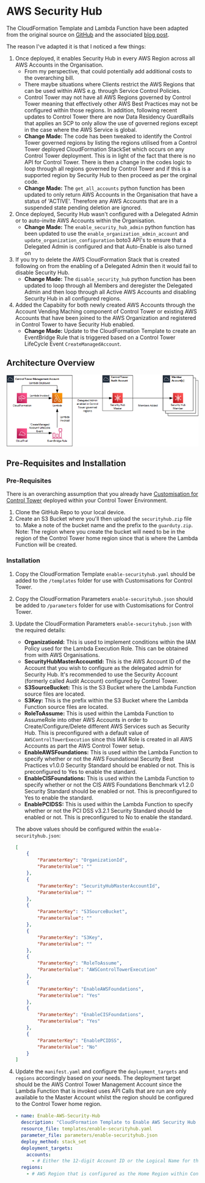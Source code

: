 # AWS Security Hub

The CloudFormation Template and Lambda Function have been adapted from the original source on [GitHub](https://raw.githubusercontent.com/aws-samples/aws-control-tower-securityhub-enabler/main/aws-control-tower-securityhub-enabler.template) and the associated [blog post](https://aws.amazon.com/blogs/mt/automating-aws-security-hub-alerts-with-aws-control-tower-lifecycle-events/).

The reason I've adapted it is that I noticed a few things:
1.  Once deployed, it enables Security Hub in every AWS Region across all AWS Accounts in the Organisation. 
    * From my perspective, that could potentially add additional costs to the overarching bill.
    * There maybe situations where Clients restrict the AWS Regions that can be used within AWS e.g. through Service Control Policies. 
    * Control Tower may not have all AWS Regions governed by Control Tower meaning that effectively other AWS Best Practices may not be configured within those regions. In addition, following recent updates to Control Tower there are now Data Residency GuardRails that applies an SCP to only allow the use of governed regions except in the case where the AWS Service is global.
    * **Change Made:** The code has been tweaked to identify the Control Tower governed regions by listing the regions utilised from a Control Tower deployed CloudFormation StackSet which occurs on any Control Tower deployment.  This is in light of the fact that there is no API for Control Tower.  There is then a change in the codes logic to loop through all regions governed by Control Tower and if this is a supported region by Security Hub to then proceed as per the orginal code. 
    * **Change Made:** The `get_all_accounts` python function has been updated to only return AWS Accounts in the Organisation that have a status of 'ACTIVE'. Therefore any AWS Accounts that are in a suspended state pending deletion are ignored.
2.  Once deployed, Security Hub wasn't configured with a Delegated Admin or to auto-invite AWS Accounts within the Organisation.
    * **Change Made:** The `enable_security_hub_admin` python function has been updated to use the `enable_organization_admin_account` and `update_organization_configuration` boto3 API's to ensure that a Delegated Admin is configured and that Auto-Enable is also turned on
3.  If you try to delete the AWS CloudFormation Stack that is created following on from the enabling of a Delegated Admin then it would fail to disable Security Hub.
    * **Change Made:** The `disable_security_hub` python function has been updated to loop through all Members and deregister the Delegated Admin and then loop through all Active AWS Accounts and disabling Security Hub in all configured regions.
4.  Added the Capabiity for both newly created AWS Accounts through the Account Vending Maching component of Control Tower or existing AWS Accounts that have been joined to the AWS Organization and registered in Control Tower to have Security Hub enabled.
    * **Change Made:** Update to the CloudFormation Template to create an EventBridge Rule that is triggered based on a Control Tower LifeCycle Event `CreateManagedAccount`.

## Architecture Overview

![alt](./diagrams/aws-securityhub.png)

## Pre-Requisites and Installation

### Pre-Requisites

There is an overarching assumption that you already have [Customisation for Control Tower](https://aws.amazon.com/solutions/implementations/customizations-for-aws-control-tower/) deployed within your Control Tower Environment.

1.  Clone the GitHub Repo to your local device.
2.  Create an S3 Bucket where you'll then upload the `securityhub.zip` file to. Make a note of the bucket name and the prefix to the `guarduty.zip`. Note: The region where you create the bucket will need to be in the region of the Control Tower home region since that is where the Lambda Function will be created.

### Installation

1.  Copy the CloudFormation Template `enable-securityhub.yaml` should be added to the `/templates` folder for use with Customisations for Control Tower.
2.  Copy the CloudFormation Parameters `enable-securityhub.json` should be added to `/parameters` folder for use with Customisations for Control Tower.
3.  Update the CloudFormation Parameters `enable-securityhub.json` with the required details:
    * **OrganizationId:** This is used to implement conditions within the IAM Policy used for the Lambda Execution Role. This can be obtained from with AWS Organisations.
    * **SecurityHubMasterAccountId:** This is the AWS Account ID of the Account that you wish to configure as the delegated admin for Security Hub.  It's recommended to use the Security Account (formerly called Audit Account) configured by Control Tower.
    * **S3SourceBucket:** This is the S3 Bucket where the Lambda Function source files are located. 
    * **S3Key:** This is the prefix within the S3 Bucket where the Lambda Function source files are located. 
    * **RoleToAssume:** This is used within the Lambda Function to AssumeRole into other AWS Accounts in order to Create/Configure/Delete different AWS Services such as Security Hub.  This is preconfigured with a default value of `AWSControlTowerExecution` since this IAM Role is created in all AWS Accounts as part the AWS Control Tower setup.
    * **EnableAWSFoundations:** This is used within the Lambda Function to specify whether or not the AWS Foundational Security Best Practices v1.0.0 Security Standard should be enabled or not. This is preconfigured to Yes to enable the standard. 
    * **EnableCISFoundations:** This is used within the Lambda Function to specify whether or not the CIS AWS Foundations Benchmark v1.2.0 Security Standard should be enabled or not. This is preconfigured to Yes to enable the standard.
    * **EnablePCIDSS:** This is used within the Lambda Function to specify whether or not the PCI DSS v3.2.1 Security Standard should be enabled or not. This is preconfigured to No to enable the standard.

    The above values should be configured within the `enable-securityhub.json`:

    ```json
    [
        {
            "ParameterKey": "OrganizationId",
            "ParameterValue": ""
        },
        {
            "ParameterKey": "SecurityHubMasterAccountId",
            "ParameterValue": ""
        },
        {
            "ParameterKey": "S3SourceBucket",
            "ParameterValue": ""
        },
        {
            "ParameterKey": "S3Key",
            "ParameterValue": ""
        },
        {
            "ParameterKey": "RoleToAssume",
            "ParameterValue": "AWSControlTowerExecution"
        },
        {
            "ParameterKey": "EnableAWSFoundations",
            "ParameterValue": "Yes"
        },  
        {
            "ParameterKey": "EnableCISFoundations",
            "ParameterValue": "Yes"
        },
        {
            "ParameterKey": "EnablePCIDSS",
            "ParameterValue": "No"
        }
    ]
    ```

4.  Update the `manifest.yaml` and configure the `deployment_targets` and `regions` accordingly based on your needs. The deployment target should be the AWS Control Tower Management Account since the Lambda Function that is invoked uses API Calls that are run are only available to the Master Account whilst the region should be configured to the Control Tower home region.

    ```yaml 
    - name: Enable-AWS-Security-Hub
      description: "CloudFormation Template to Enable AWS Security Hub for the Organization"
      resource_file: templates/enable-securityhub.yaml
      parameter_file: parameters/enable-securityhub.json
      deploy_method: stack_set
      deployment_targets:
        accounts:
          - # Either the 12-digit Account ID or the Logical Name for the Control Tower Management Account
      regions:
        - # AWS Region that is configured as the Home Region within Control Tower
    ```